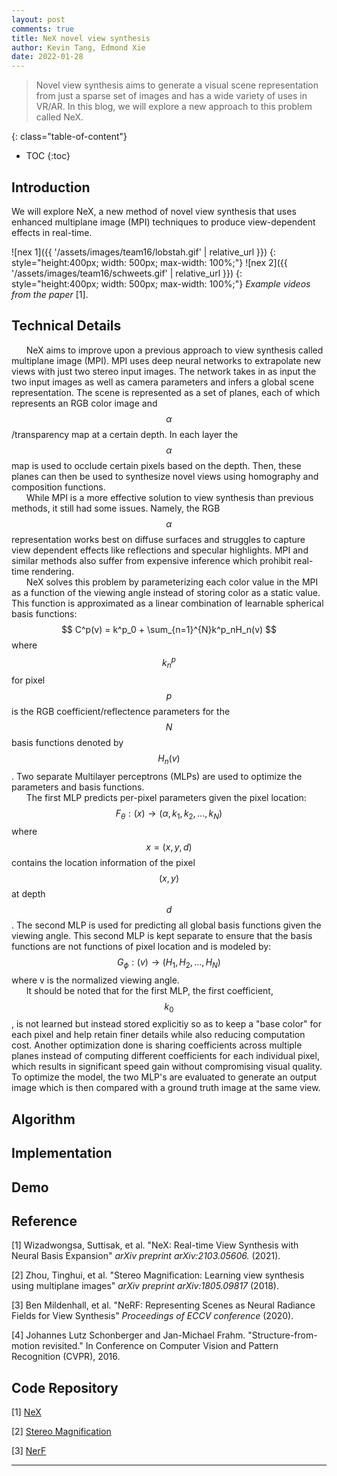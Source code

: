 ```yaml
---
layout: post
comments: true
title: NeX novel view synthesis
author: Kevin Tang, Edmond Xie
date: 2022-01-28
---
```



> Novel view synthesis aims to generate a visual scene representation from just a sparse set of images and has a wide variety of uses in VR/AR. In this blog, we will explore a new approach to this problem called NeX.



<!--more-->
{: class="table-of-content"}
* TOC
{:toc}

## Introduction
We will explore NeX, a new method of novel view synthesis that uses enhanced multiplane image (MPI) techniques to produce view-dependent effects in real-time.

![nex 1]({{ '/assets/images/team16/lobstah.gif' | relative_url }})
{: style="height:400px; width: 500px; max-width: 100%;"}
![nex 2]({{ '/assets/images/team16/schweets.gif' | relative_url }})
{: style="height:400px; width: 500px; max-width: 100%;"}
*Example videos from the paper* [1].

## Technical Details
&nbsp;&nbsp;&nbsp;&nbsp;&nbsp;&nbsp;NeX aims to improve upon a previous approach to view synthesis called multiplane image (MPI). MPI uses deep neural networks to extrapolate new views with just two stereo input images. The network takes in as input the two input images as well as camera parameters and infers a global scene representation. The scene is represented as a set of planes, each of which represents an RGB color image and $$\alpha$$/transparency map at a certain depth. In each layer the $$\alpha$$ map is used to occlude certain pixels based on the depth. Then, these planes can then be used to synthesize novel views using homography and composition functions.<br/>
&nbsp;&nbsp;&nbsp;&nbsp;&nbsp;&nbsp;While MPI is a more effective solution to view synthesis than previous methods, it still had some issues. Namely, the RGB$$\alpha$$ representation works best on diffuse surfaces and struggles to capture view dependent effects like reflections and specular highlights. MPI and similar methods also suffer from expensive inference which prohibit real-time rendering.<br/>
&nbsp;&nbsp;&nbsp;&nbsp;&nbsp;&nbsp;NeX solves this problem by parameterizing each color value in the MPI as a function of the viewing angle instead of storing color as a static value. This function is approximated as a linear combination of learnable spherical basis functions: $$ C^p(v) = k^p_0 + \sum_{n=1}^{N}k^p_nH_n(v) $$ where $$k^p_n$$ for pixel $$p$$ is the RGB coefficient/reflectence parameters for the $$N$$ basis functions denoted by $$H_n(v)$$. Two separate Multilayer perceptrons (MLPs) are used to optimize the parameters and basis functions.<br/>
&nbsp;&nbsp;&nbsp;&nbsp;&nbsp;&nbsp;The first MLP predicts per-pixel parameters given the pixel location:
$$
F_\theta : (x) \rightarrow (\alpha,k_1,k_2,...,k_N)
$$
where $$x = (x, y, d)$$ contains the location information of the pixel $$(x, y)$$ at depth $$d$$. 
The second MLP is used for predicting all global basis functions given the viewing angle. This second MLP is kept separate to ensure that the basis functions are not functions of pixel location and is modeled by:
$$
G_\phi: (v) \rightarrow (H_1,H_2,...,H_N)
$$ where v is the normalized viewing angle.
<br/>
&nbsp;&nbsp;&nbsp;&nbsp;&nbsp;&nbsp;It should be noted that for the first MLP, the first coefficient, $$k_0$$, is not learned but instead stored explicitiy so as to keep a "base color" for each pixel and help retain finer details while also reducing computation cost. Another optimization done is sharing coefficients across multiple planes instead of computing different coefficients for each individual pixel, which results in significant speed gain without compromising visual quality. To optimize the model, the two MLP's are evaluated to generate an output image which is then compared with a ground truth image at the same view.

## Algorithm



## Implementation

## Demo 

## Reference

[1] Wizadwongsa, Suttisak, et al. "NeX: Real-time View Synthesis with Neural Basis Expansion" *arXiv preprint arXiv:2103.05606.* (2021).

[2] Zhou, Tinghui, et al. "Stereo Magnification: Learning view synthesis using multiplane images" *arXiv preprint arXiv:1805.09817* (2018).

[3] Ben Mildenhall, et al. "NeRF: Representing Scenes as Neural Radiance Fields for View Synthesis" *Proceedings of ECCV conference* (2020).

[4] Johannes Lutz Schonberger and Jan-Michael Frahm. "Structure-from-motion revisited." In Conference on Computer Vision and Pattern Recognition (CVPR), 2016. 

## Code Repository
[1] [NeX](https://github.com/nex-mpi/nex-code/)

[2] [Stereo Magnification](https://github.com/google/stereo-magnification)

[3] [NerF](https://github.com/bmild/nerf)

---
